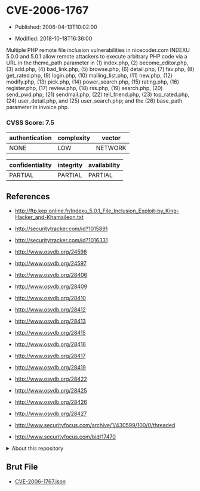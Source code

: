 # CVE-2006-1767

- Published: 2006-04-13T10:02:00

- Modified: 2018-10-18T16:36:00

Multiple PHP remote file inclusion vulnerabilities in nicecoder.com INDEXU 5.0.0 and 5.0.1 allow remote attackers to execute arbitrary PHP code via a URL in the theme_path parameter in (1) index.php, (2) become_editor.php, (3) add.php, (4) bad_link.php, (5) browse.php, (6) detail.php, (7) fav.php, (8) get_rated.php, (9) login.php, (10) mailing_list.php, (11) new.php, (12) modify.php, (13) pick.php, (14) power_search.php, (15) rating.php, (16) register.php, (17) review.php, (18) rss.php, (19) search.php, (20) send_pwd.php, (21) sendmail.php, (22) tell_friend.php, (23) top_rated.php, (24) user_detail.php, and (25) user_search.php; and the (26) base_path parameter in invoice.php.

### CVSS Score: **7.5**

| authentication | complexity | vector |
| --- | --- | --- |
| NONE | LOW | NETWORK |

| confidentiality | integrity | availability |
| --- | --- | --- |
| PARTIAL | PARTIAL | PARTIAL |

## References

* http://ftp.kep.online.fr/Indexu_5.0.1_File_Inclusion_Exploit-by_King-Hacker_and-Khamaileon.txt

* http://securitytracker.com/id?1015891

* http://securitytracker.com/id?1016331

* http://www.osvdb.org/24596

* http://www.osvdb.org/24597

* http://www.osvdb.org/28406

* http://www.osvdb.org/28409

* http://www.osvdb.org/28410

* http://www.osvdb.org/28412

* http://www.osvdb.org/28413

* http://www.osvdb.org/28415

* http://www.osvdb.org/28416

* http://www.osvdb.org/28417

* http://www.osvdb.org/28419

* http://www.osvdb.org/28422

* http://www.osvdb.org/28425

* http://www.osvdb.org/28426

* http://www.osvdb.org/28427

* http://www.securityfocus.com/archive/1/430599/100/0/threaded

* http://www.securityfocus.com/bid/17470

<details>
<summary>About this repository</summary> 

  This repository is part of the project [Live Hack CVE](https://github.com/Live-Hack-CVE). Main website can be found [www.live-hack.org](https://www.live-hack.org) 
  
  Made by [Sn0wAlice](https://github.com/Sn0wAlice) for the people that care about security and need to have a feed of the latest CVEs. Hope you enjoy it, don't forget to star the repo and follow me on [Twitter](https://twitter.com/Sn0wAlice) and [Github](https://github.com/Sn0wAlice). And that is my [personnal website](https://www.alice-snow.me/)

  - [Home Page](https://github.com/Live-Hack-CVE)
  - [Framework](https://github.com/Live-Hack-CVE/cve-framework)
  - [CVE database](https://github.com/Live-Hack-CVE/full_database)
  - [Changelog](https://github.com/Live-Hack-CVE/Changelog)
</details>

## Brut File

* [CVE-2006-1767.json](https://raw.githubusercontent.com/Live-Hack-CVE/full_database/main/cves/2006/CVE-2006-1767.json)

